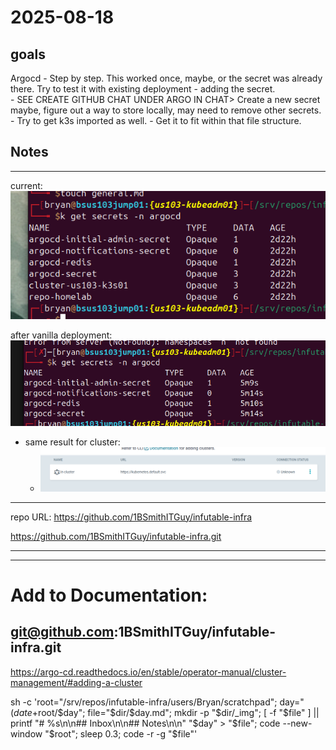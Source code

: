 # 2025-08-18

## goals
Argocd
	- Step by step.  This worked once, maybe, or the secret was already there.  Try to test it with existing deployment - adding the secret.  
	- SEE CREATE GITHUB CHAT UNDER ARGO IN CHAT>  Create a new secret maybe, figure out a way to store locally, may need to remove other secrets.
	- Try to get k3s imported as well.
	- Get it to fit within that file structure. 


## Notes
---
current:
![alt text](image-2.png)

after vanilla deployment:
![alt text](image-3.png)
-  same result for cluster:
	-  ![alt text](image-4.png)




---

repo URL:
https://github.com/1BSmithITGuy/infutable-infra

https://github.com/1BSmithITGuy/infutable-infra.git

---


---

# Add to Documentation:
git@github.com:1BSmithITGuy/infutable-infra.git
---


https://argo-cd.readthedocs.io/en/stable/operator-manual/cluster-management/#adding-a-cluster


sh -c 'root="/srv/repos/infutable-infra/users/Bryan/scratchpad"; day="$(date +%F)"; dir="$root/$day"; file="$dir/$day.md"; mkdir -p "$dir/_img"; [ -f "$file" ] || printf "# %s\n\n## Inbox\n\n## Notes\n\n" "$day" > "$file"; code --new-window "$root"; sleep 0.3; code -r -g "$file"'
